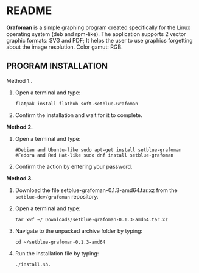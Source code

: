 # README
**Grafoman** is a simple graphing program created specifically for the Linux operating system (deb and rpm-like).
The application supports 2 vector graphic formats: SVG and PDF; It helps the user to use graphics forgetting about the image resolution.
Color gamut: RGB.

## PROGRAM INSTALLATION
Method 1..

1) Open a terminal and type:
   
   `flatpak install flathub soft.setblue.Grafoman`
2) Confirm the installation and wait for it to complete.

**Method 2.**

1) Open a terminal and type:

   `#Debian and Ubuntu-like
   sudo apt-get install setblue-grafoman`
   `#Fedora and Red Hat-like
   sudo dnf install setblue-grafoman`
2) Confirm the action by entering your password.
   
**Method 3.**

1) Download the file setblue-grafoman-0.1.3-amd64.tar.xz from the `setblue-dev/grafoman` repository.
2) Open a terminal and type:

   `tar xvf ~/ Downloads/setblue-grafoman-0.1.3-amd64.tar.xz`
4) Navigate to the unpacked archive folder by typing:

    `cd ~/setblue-grafoman-0.1.3-amd64`
6) Run the installation file by typing:

   `./install.sh.`
